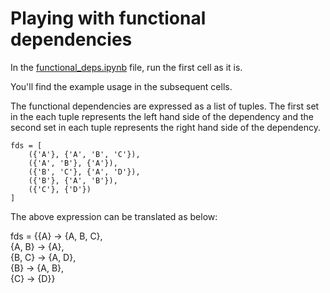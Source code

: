# Playing with functional dependencies

In the [functional_deps.ipynb](https://github.com/pratik2358/fucntional_dep/blob/main/functional_deps.ipynb) file, run the first cell as it is.

You'll find the example usage in the subsequent cells.

The functional dependencies are expressed as a list of tuples. The first set in the each tuple represents the left hand side of the dependency and the second set in each tuple represents the right hand side of the dependency.

```
fds = [
    ({'A'}, {'A', 'B', 'C'}),
    ({'A', 'B'}, {'A'}),
    ({'B', 'C'}, {'A', 'D'}),
    ({'B'}, {'A', 'B'}),
    ({'C'}, {'D'})
]
```
The above expression can be translated as below:

fds = {{A} -> {A, B, C},\
{A, B} -> {A},\
{B, C} -> {A, D},\
{B} -> {A, B},\
{C} -> {D}}
